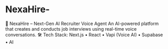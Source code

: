 # NexaHire-
🚀 NexaHire – Next-Gen AI Recruiter Voice Agent   An AI-powered platform that creates and conducts job interviews using real-time voice conversations.   🛠 Tech Stack: Next.js • React • Vapi (Voice AI) • Supabase • AI

